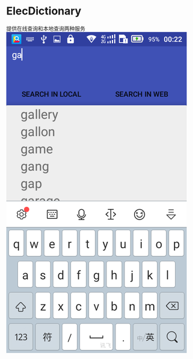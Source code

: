 # ElecDictionary
提供在线查询和本地查询两种服务       
![ScreenShot](https://github.com/zhiyongzuo/ElecDictionary/blob/master/ordinaryelec/src/main/res/drawable/s1.png)
